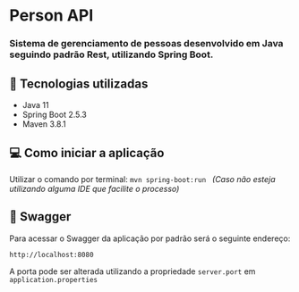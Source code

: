 # Person API
### Sistema de gerenciamento de pessoas desenvolvido em Java seguindo padrão Rest, utilizando Spring Boot.

## 🚀 Tecnologias utilizadas
- Java 11
- Spring Boot 2.5.3
- Maven 3.8.1
## 💻 Como iniciar a aplicação
  Utilizar o comando por terminal: `mvn spring-boot:run `
  _(Caso não esteja utilizando alguma IDE que facilite o processo)_
## 📗 Swagger
Para acessar o Swagger da aplicação por padrão será o seguinte endereço:

`http://localhost:8080`

A porta pode ser alterada utilizando a propriedade `server.port` em `application.properties`
